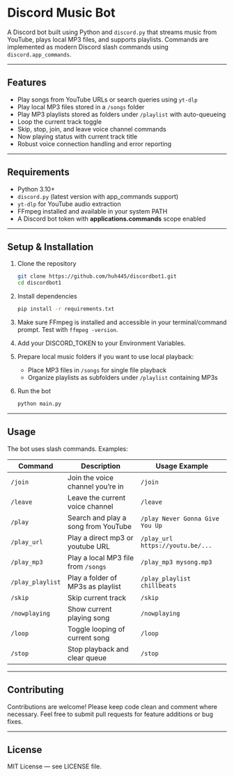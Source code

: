# Discord Music Bot

A Discord bot built using Python and `discord.py` that streams music from YouTube, plays local MP3 files, and supports playlists. Commands are implemented as modern Discord slash commands using `discord.app_commands`.

---

## Features

- Play songs from YouTube URLs or search queries using `yt-dlp`  
- Play local MP3 files stored in a `/songs` folder  
- Play MP3 playlists stored as folders under `/playlist` with auto-queueing  
- Loop the current track toggle  
- Skip, stop, join, and leave voice channel commands  
- Now playing status with current track title  
- Robust voice connection handling and error reporting  

---

## Requirements

- Python 3.10+  
- `discord.py` (latest version with app_commands support)  
- `yt-dlp` for YouTube audio extraction  
- FFmpeg installed and available in your system PATH  
- A Discord bot token with **applications.commands** scope enabled  

---

## Setup & Installation

1. Clone the repository  
   ```bash
   git clone https://github.com/huh445/discordbot1.git
   cd discordbot1
   ```

2. Install dependencies  
   ```bash
   pip install -r requirements.txt
   ```

3. Make sure FFmpeg is installed and accessible in your terminal/command prompt. Test with `ffmpeg -version`.

4. Add your DISCORD_TOKEN to your Environment Variables.

5. Prepare local music folders if you want to use local playback:  
   - Place MP3 files in `/songs` for single file playback  
   - Organize playlists as subfolders under `/playlist` containing MP3s  

6. Run the bot  
   ```bash
   python main.py
   ```

---

## Usage

The bot uses slash commands. Examples:

| Command         | Description                        | Usage Example                    |
|-----------------|------------------------------------|----------------------------------|
| `/join`         | Join the voice channel you’re in   | `/join`                          |
| `/leave`        | Leave the current voice channel    | `/leave`                         |
| `/play`         | Search and play a song from YouTube| `/play Never Gonna Give You Up`  |
| `/play_url`     | Play a direct mp3 or youtube URL   | `/play_url https://youtu.be/...` |
| `/play_mp3`     | Play a local MP3 file from `/songs`| `/play_mp3 mysong.mp3`           |
| `/play_playlist`| Play a folder of MP3s as playlist  | `/play_playlist chillbeats`      |
| `/skip`         | Skip current track                 | `/skip`                          |
| `/nowplaying`   | Show current playing song          | `/nowplaying`                    |
| `/loop`         | Toggle looping of current song     | `/loop`                          |
| `/stop`         | Stop playback and clear queue      | `/stop`                          |

---

## Contributing

Contributions are welcome! Please keep code clean and comment where necessary. Feel free to submit pull requests for feature additions or bug fixes.

---

## License

MIT License — see LICENSE file.
